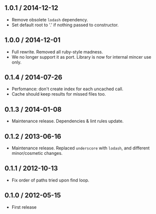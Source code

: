 1.0.1 / 2014-12-12
------------------

- Remove obsolete `lodash` dependency.
- Set default root to '.' if nothing passed to constructor.


1.0.0 / 2014-12-01
------------------

- Full rewrite. Removed all ruby-style madness.
- We no longer support it as port. Library is now for internal mincer use only.


0.1.4 / 2014-07-26
------------------

- Perfomance: don't create index for each uncached call.
- Cache should keep results for missed files too.


0.1.3 / 2014-01-08
------------------

- Maintenance release. Dependencies & lint rules update.


0.1.2 / 2013-06-16
------------------

- Maintenance release. Replaced `underscore` with `lodash`,
  and different minor/cosmetic changes.


0.1.1 / 2012-10-13
------------------

- Fix order of paths tried upon find loop.


0.1.0 / 2012-05-15
------------------

- First release
